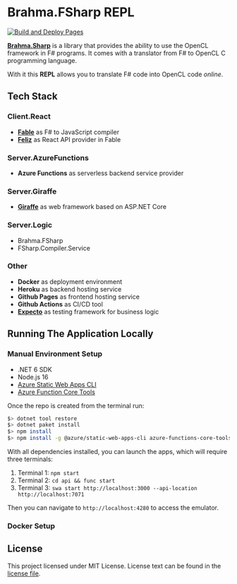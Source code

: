 # Brahma.FSharp REPL

[![Build and Deploy Pages](https://github.com/dpanfilyonok/Brahma.FSharp.REPL/actions/workflows/build-and-deploy-pages.yml/badge.svg?branch=main)](https://github.com/dpanfilyonok/Brahma.FSharp.REPL/actions/workflows/build-and-deploy-pages.yml)

[**Brahma.Sharp**](https://github.com/YaccConstructor/Brahma.FSharp) is a library that provides the ability to use the OpenCL framework in F# programs. 
It comes with a translator from F# to OpenCL C programming language.


With it this **REPL** allows you to translate F# code into OpenCL code _online_.

## Tech Stack

### Client.React
- [**Fable**](https://github.com/fable-compiler/Fable) as F# to JavaScript compiler
- [**Feliz**](https://github.com/Zaid-Ajaj/Feliz) as React API provider in Fable

### Server.AzureFunctions
- **Azure Functions** as serverless backend service provider

### Server.Giraffe
- [**Giraffe**](https://github.com/giraffe-fsharp/Giraffe) as web framework based on ASP.NET Core

### Server.Logic
- Brahma.FSharp
- FSharp.Compiler.Service

### Other
- **Docker** as deployment environment
- **Heroku** as backend hosting service
- **Github Pages** as frontend hosting service
- **Github Actions** as CI/CD tool
- [**Expecto**](https://github.com/haf/expecto) as testing framework for business logic

## Running The Application Locally

### Manual Environment Setup
* .NET 6 SDK
* Node.js 16
* [Azure Static Web Apps CLI](https://github.com/azure/static-web-apps-cli)
* [Azure Function Core Tools](https://github.com/Azure/azure-functions-core-tools)

Once the repo is created from the terminal run:

```bash
$> dotnet tool restore
$> dotnet paket install
$> npm install
$> npm install -g @azure/static-web-apps-cli azure-functions-core-tools@4
```

With all dependencies installed, you can launch the apps, which will require three terminals:

1. Terminal 1: `npm start`
1. Terminal 2: `cd api && func start`
1. Terminal 3: `swa start http://localhost:3000 --api-location http://localhost:7071`

Then you can navigate to `http://localhost:4280` to access the emulator.

### Docker Setup 

## License
This project licensed under MIT License. License text can be found in the [license file](https://github.com/dpanfilyonok/Brahma.FSharp.REPL/blob/main/LICENSE.md).
